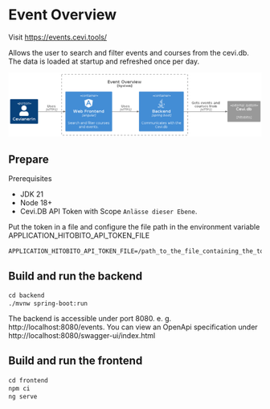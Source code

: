 # Event Overview

Visit https://events.cevi.tools/

Allows the user to search and filter events and courses from the cevi.db. The data is loaded at startup and refreshed once per day.

![Systemcontext](docs/systemcontext.png)

## Prepare

Prerequisites
  * JDK 21
  * Node 18+
  * Cevi.DB API Token with Scope `Anlässe dieser Ebene`.

Put the token in a file and configure the file path in the environment variable APPLICATION_HITOBITO_API_TOKEN_FILE
```
APPLICATION_HITOBITO_API_TOKEN_FILE=/path_to_the_file_containing_the_token
```

## Build and run the backend

```
cd backend
./mvnw spring-boot:run
```

The backend is accessible under port 8080. e. g. http://localhost:8080/events. You can view an OpenApi specification under http://localhost:8080/swagger-ui/index.html

## Build and run the frontend

```
cd frontend
npm ci
ng serve
```
